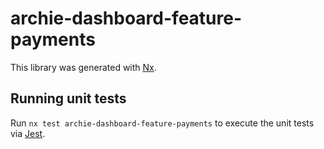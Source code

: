 # archie-dashboard-feature-payments

This library was generated with [Nx](https://nx.dev).

## Running unit tests

Run `nx test archie-dashboard-feature-payments` to execute the unit tests via [Jest](https://jestjs.io).
